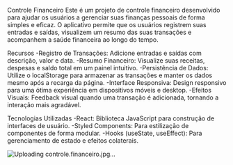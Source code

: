  Controle Financeiro
Este é um projeto de controle financeiro desenvolvido para ajudar os usuários a gerenciar suas finanças pessoais de forma simples e eficaz. O aplicativo permite que os usuários registrem suas entradas e saídas, visualizem um resumo das suas transações e acompanhem a saúde financeira ao longo do tempo.

Recursos
-Registro de Transações: Adicione entradas e saídas com descrição, valor e data.
-Resumo Financeiro: Visualize suas receitas, despesas e saldo total em um painel intuitivo.
-Persistência de Dados: Utilize o localStorage para armazenar as transações e manter os dados mesmo após a recarga da página.
-Interface Responsiva: Design responsivo para uma ótima experiência em dispositivos móveis e desktop.
-Efeitos Visuais: Feedback visual quando uma transação é adicionada, tornando a interação mais agradável.

Tecnologias Utilizadas
-React: Biblioteca JavaScript para construção de interfaces de usuário.
-Styled Components: Para estilização de componentes de forma modular.
-Hooks (useState, useEffect): Para gerenciamento de estado e efeitos colaterais.

![Uploading controle.financeiro.jpg…]()
